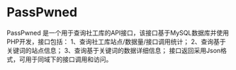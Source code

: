 # PassPwned
PassPwned 是一个用于查询社工库的API接口，该接口基于MySQL数据库并使用PHP开发，接口包括：
1、查询社工库站点/数据量/接口调用统计；
2、查询基于关键词的站点信息；
3、查询基于关键词的数据详细信息；
接口返回采用Json格式，可用于同域下的接口调用和访问。
